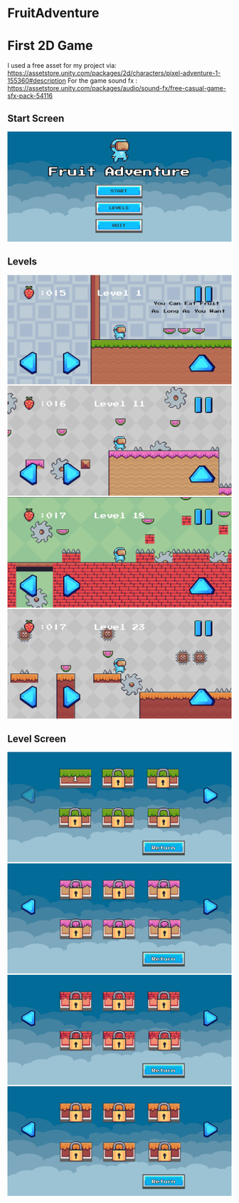 # FruitAdventure
# First 2D Game
I used a free asset for my project via: https://assetstore.unity.com/packages/2d/characters/pixel-adventure-1-155360#description
For the game sound fx : https://assetstore.unity.com/packages/audio/sound-fx/free-casual-game-sfx-pack-54116
## Start Screen
![StartScreen](https://github.com/beratcandindar/FruitAdventure/blob/main/Screenshots/StartScreen.png)
## Levels
![Level1](https://github.com/beratcandindar/FruitAdventure/blob/main/Screenshots/FruitAdventureLevel1.png)
![Level2](https://github.com/beratcandindar/FruitAdventure/blob/main/Screenshots/FruitAdventureLevel2.png)
![Level3](https://github.com/beratcandindar/FruitAdventure/blob/main/Screenshots/FruitAdventureLevel3.png)
![Level4](https://github.com/beratcandindar/FruitAdventure/blob/main/Screenshots/FruitAdventureLevel4.png)
## Level Screen
![LevelScreen1](https://github.com/beratcandindar/FruitAdventure/blob/main/Screenshots/LevelScreen1.png)
![LevelScreen2](https://github.com/beratcandindar/FruitAdventure/blob/main/Screenshots/LevelScreen2.png)
![LevelScreen3](https://github.com/beratcandindar/FruitAdventure/blob/main/Screenshots/LevelScreen3.png)
![LevelScreen4](https://github.com/beratcandindar/FruitAdventure/blob/main/Screenshots/LevelScreen4.png)
